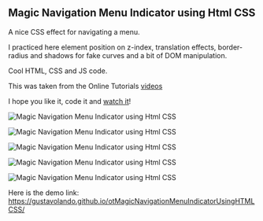 ## Magic Navigation Menu Indicator using Html CSS

A nice CSS effect for navigating a menu.

I practiced here element position on z-index, translation effects, border-radius and shadows for fake curves and a bit of DOM manipulation.

Cool HTML, CSS and JS code.

This was taken from the Online Tutorials [videos](https://www.youtube.com/watch?v=ArTVfdHOB-M)

I hope you like it, code it and [watch it](https://gustavolando.github.io/otMagicNavigationMenuIndicatorUsingHTMLCSS/)!

![Magic Navigation Menu Indicator using Html CSS](https://gustavolando.github.io/otMagicNavigationMenuIndicatorUsingHTMLCSS/Magic%20Navigation%20Menu%20Indicator%20using%20Html%20CSS%201.png)

![Magic Navigation Menu Indicator using Html CSS](https://gustavolando.github.io/otMagicNavigationMenuIndicatorUsingHTMLCSS/Magic%20Navigation%20Menu%20Indicator%20using%20Html%20CSS%202.png)

![Magic Navigation Menu Indicator using Html CSS](https://gustavolando.github.io/otMagicNavigationMenuIndicatorUsingHTMLCSS/Magic%20Navigation%20Menu%20Indicator%20using%20Html%20CSS%203.png)

![Magic Navigation Menu Indicator using Html CSS](https://gustavolando.github.io/otMagicNavigationMenuIndicatorUsingHTMLCSS/Magic%20Navigation%20Menu%20Indicator%20using%20Html%20CSS%204.png)

![Magic Navigation Menu Indicator using Html CSS](https://gustavolando.github.io/otMagicNavigationMenuIndicatorUsingHTMLCSS/Magic%20Navigation%20Menu%20Indicator%20using%20Html%20CSS%205.png)

Here is the demo link:  https://gustavolando.github.io/otMagicNavigationMenuIndicatorUsingHTMLCSS/
